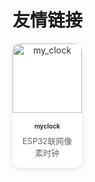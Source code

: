# 友情链接


<style>


    .card-grid {
      display: grid;
      grid-template-columns: repeat(4, 1fr);
      gap: 20px;
    }

    .social-card {
  background-color: #fff; /* 固定白色背景 */
  border-radius: 12px;
  overflow: hidden;
  box-shadow: 0 2px 8px rgba(0, 0, 0, 0.1);
  text-decoration: none;
  transition: transform 0.2s ease;
  color: #333; /* 固定深灰色文字 */
  display: flex;
  flex-direction: column;
  align-items: center;
  text-align: center;
}

    .social-card:hover {
      transform: translateY(-5px);
    }

    .card-image {
      width: 100%;
      aspect-ratio: 1 / 1;
      /* 正方形 */
      object-fit: cover;
    }

    .card-content {
      padding: 15px;
    }

    .card-title {
      margin: 0 0 8px;
      font-size: 10px;
      font-weight: bold;
    }

    .card-desc {
      margin: 0;
      font-size: 13px;
      color: #666
    }
  </style>




  <div class="card-grid">
    <!-- 第一行 -->
  <a href="https://github.com/makerawei/myclock?tab=readme-ov-file" class="social-card" data-img="assets.friend_link/makerawei_myclock.png">
    <img src="assets.friend_link/makerawei_myclock.png" alt="my_clock" class="card-image"
      />
    <div class="card-content">
      <h3 class="card-title">myclock</h3>
      <p class="card-desc">ESP32联网像素时钟</p>
    </div>
  </a>

  <!-- <a href="https://space.bilibili.com/3546647762045462?spm_id_from=333.1007.0.0" class="social-card" data-img="bilibili.jpg">
    <img src="bilibili.jpg" alt="BiliBili" class="card-image"
      />
    <div class="card-content">
      <h3 class="card-title">BiliBili</h3>
      <p class="card-desc">3546647762045462</p>
    </div>
  </a>

  <a href="https://www.linkedin.com/in/%E5%B2%A9%E6%9D%BE-%E6%B1%AA-7a469b357/?locale=en_US" class="social-card" data-img="linkin.jpg">
    <img src="linkin.jpg" alt="LinkedIn" class="card-image"
      />
    <div class="card-content">
      <h3 class="card-title">LinkedIn</h3>
      <p class="card-desc">Rraion Wang</p>
    </div>
  </a>

  <a href="https://www.youtube.com/@rraion4theworld" class="social-card" data-img="youtube.jpg">
    <img src="youtube.jpg" alt="YouTube" class="card-image"
      />
    <div class="card-content">
      <h3 class="card-title">YouTube</h3>
      <p class="card-desc">@rraion4theworld</p>
    </div>
  </a> -->

  </div>
